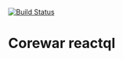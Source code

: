 [![Build Status](https://travis-ci.org/dougajmcdonald/corewar-reactql.svg?branch=master)](https://travis-ci.org/dougajmcdonald/corewar-reactql)

# Corewar reactql
